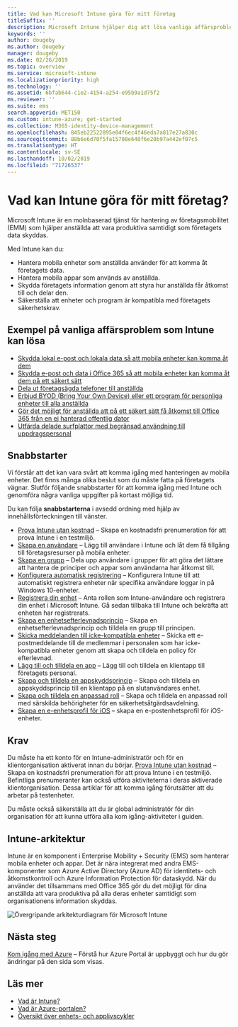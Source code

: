 ```yaml
---
title: Vad kan Microsoft Intune göra för mitt företag
titleSuffix: ''
description: Microsoft Intune hjälper dig att lösa vanliga affärsproblem.
keywords: ''
author: dougeby
ms.author: dougeby
manager: dougeby
ms.date: 02/26/2019
ms.topic: overview
ms.service: microsoft-intune
ms.localizationpriority: high
ms.technology: ''
ms.assetid: 6bfab644-c1e2-4154-a254-e95b9a1d75f2
ms.reviewer: ''
ms.suite: ems
search.appverid: MET150
ms.custom: intune-azure; get-started
ms.collection: M365-identity-device-management
ms.openlocfilehash: 845eb22522895e04f6ec4f46eda7a817e27a830c
ms.sourcegitcommit: 88b6e6d70f5fa15708e640f6e20b97a442ef07c5
ms.translationtype: HT
ms.contentlocale: sv-SE
ms.lasthandoff: 10/02/2019
ms.locfileid: "71726537"
---
```

# <a name="what-can-intune-do-for-my-company"></a>Vad kan Intune göra för mitt företag?
Microsoft Intune är en molnbaserad tjänst för hantering av företagsmobilitet (EMM) som hjälper anställda att vara produktiva samtidigt som företagets data skyddas.

Med Intune kan du:

- Hantera mobila enheter som anställda använder för att komma åt företagets data.
- Hantera mobila appar som används av anställda.
- Skydda företagets information genom att styra hur anställda får åtkomst till och delar den.
- Säkerställa att enheter och program är kompatibla med företagets säkerhetskrav.

## <a name="common-business-problems-that-intune-helps-solve"></a>Exempel på vanliga affärsproblem som Intune kan lösa

* [Skydda lokal e-post och lokala data så att mobila enheter kan komma åt dem](common-scenarios.md#protecting-your-on-premises-email-and-data-so-it-can-be-safely-accessed-by-mobile-devices)
* [Skydda e-post och data i Office 365 så att mobila enheter kan komma åt dem på ett säkert sätt](common-scenarios.md#protecting-your-office-365-email-and-data-so-it-can-be-safely-accessed-by-mobile-devices)
* [Dela ut företagsägda telefoner till anställda](common-scenarios.md#issue-corporate-owned-phones-to-your-employees)
* [Erbjud BYOD (Bring Your Own Device) eller ett program för personliga enheter till alla anställda](common-scenarios.md#offer-a-bring-your-own-device-program-to-all-employees)
* [Gör det möjligt för anställda att på ett säkert sätt få åtkomst till Office 365 från en ej hanterad offentlig dator](common-scenarios.md#enable-your-employees-to-securely-access-office-365-from-an-unmanaged-public-kiosk)
* [Utfärda delade surfplattor med begränsad användning till uppdragspersonal](common-scenarios.md#issue-limited-use-shared-tablets-to-your-employees)

## <a name="quickstarts"></a>Snabbstarter

Vi förstår att det kan vara svårt att komma igång med hanteringen av mobila enheter. Det finns många olika beslut som du måste fatta på företagets vägnar. Slutför följande snabbstarter för att komma igång med Intune och genomföra några vanliga uppgifter på kortast möjliga tid.

Du kan följa **snabbstarterna** i avsedd ordning med hjälp av innehållsförteckningen till vänster.

- [Prova Intune utan kostnad](free-trial-sign-up.md) – Skapa en kostnadsfri prenumeration för att prova Intune i en testmiljö.    
- [Skapa en användare](quickstart-create-user.md) – Lägg till användare i Intune och låt dem få tillgång till företagsresurser på mobila enheter.
- [Skapa en grupp](quickstart-create-group.md) – Dela upp användare i grupper för att göra det lättare att hantera de principer och appar som användarna har åtkomst till.
- [Konfigurera automatisk registrering](../enrollment/quickstart-setup-auto-enrollment.md) – Konfigurera Intune till att automatiskt registrera enheter när specifika användare loggar in på Windows 10-enheter.
- [Registrera din enhet](../enrollment/quickstart-enroll-windows-device.md) – Anta rollen som Intune-användare och registrera din enhet i Microsoft Intune. Gå sedan tillbaka till Intune och bekräfta att enheten har registrerats.
- [Skapa en enhetsefterlevnadsprincip](../protect/quickstart-set-password-length-android.md) – Skapa en enhetsefterlevnadsprincip och tilldela en grupp till principen.
- [Skicka meddelanden till icke-kompatibla enheter](../protect/quickstart-send-notification.md) – Skicka ett e-postmeddelande till de medlemmar i personalen som har icke-kompatibla enheter genom att skapa och tilldela en policy för efterlevnad.
- [Lägg till och tilldela en app](../apps/quickstart-add-assign-app.md) – Lägg till och tilldela en klientapp till företagets personal.
- [Skapa och tilldela en appskyddsprincip](../apps/quickstart-create-assign-app-policy.md) – Skapa och tilldela en appskyddsprincip till en klientapp på en slutanvändares enhet.
- [Skapa och tilldela en anpassad roll](create-custom-role.md) – Skapa och tilldela en anpassad roll med särskilda behörigheter för en säkerhetsåtgärdsavdelning. 
- [Skapa en e-enhetsprofil för iOS](../configuration/quickstart-email-profile.md) – skapa en e-postenhetsprofil för iOS-enheter.

## <a name="prerequisites"></a>Krav

Du måste ha ett konto för en Intune-administratör och för en klientorganisation aktiverat innan du börjar. [Prova Intune utan kostnad](free-trial-sign-up.md) – Skapa en kostnadsfri prenumeration för att prova Intune i en testmiljö. Befintliga prenumeranter kan också utföra aktiviteterna i deras aktiverade klientorganisation. Dessa artiklar för att komma igång förutsätter att du arbetar på testenheter.

Du måste också säkerställa att du är global administratör för din organisation för att kunna utföra alla kom igång-aktiviteter i guiden.

## <a name="intune-architecture"></a>Intune-arkitektur

Intune är en komponent i Enterprise Mobility + Security (EMS) som hanterar mobila enheter och appar. Det är nära integrerat med andra EMS-komponenter som Azure Active Directory (Azure AD) för identitets- och åtkomstkontroll och Azure Information Protection för dataskydd. När du använder det tillsammans med Office 365 gör du det möjligt för dina anställda att vara produktiva på alla deras enheter samtidigt som organisationens information skyddas.

![Övergripande arkitekturdiagram för Microsoft Intune](./media/get-started-evaluation/intunearchitecture.svg)

## <a name="next-steps"></a>Nästa steg

[Kom igång med Azure](tutorial-walkthrough-intune-portal.md) – Förstå hur Azure Portal är uppbyggt och hur du gör ändringar på den sida som visas.

## <a name="learn-more"></a>Läs mer

- [Vad är Intune?](what-is-intune.md)
- [Vad är Azure-portalen?](what-is-intune.md)
- [Översikt över enhets- och applivscykler](device-lifecycle.md)
